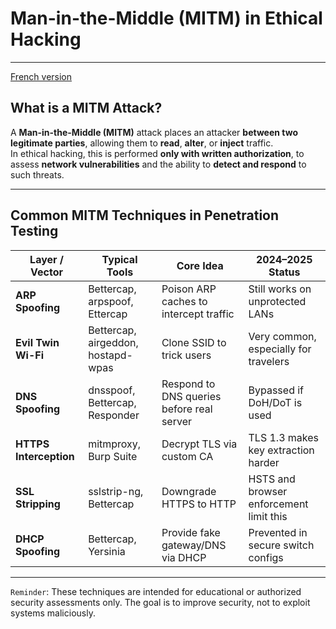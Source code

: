 # Man-in-the-Middle (MITM) in Ethical Hacking

---

<a href="readme-fr.md">French version</a>

## What is a MITM Attack?

A **Man-in-the-Middle (MITM)** attack places an attacker **between two legitimate parties**, allowing them to **read**, **alter**, or **inject** traffic.  
In ethical hacking, this is performed **only with written authorization**, to assess **network vulnerabilities** and the ability to **detect and respond** to such threats.

---

## Common MITM Techniques in Penetration Testing

| Layer / Vector             | Typical Tools                           | Core Idea                              | 2024–2025 Status                        |
|---------------------------|------------------------------------------|----------------------------------------|-----------------------------------------|
| **ARP Spoofing**          | Bettercap, arpspoof, Ettercap            | Poison ARP caches to intercept traffic | Still works on unprotected LANs         |
| **Evil Twin Wi-Fi**       | Bettercap, airgeddon, hostapd-wpas       | Clone SSID to trick users              | Very common, especially for travelers   |
| **DNS Spoofing**          | dnsspoof, Bettercap, Responder           | Respond to DNS queries before real server | Bypassed if DoH/DoT is used         |
| **HTTPS Interception**    | mitmproxy, Burp Suite                    | Decrypt TLS via custom CA              | TLS 1.3 makes key extraction harder     |
| **SSL Stripping**         | sslstrip-ng, Bettercap                  | Downgrade HTTPS to HTTP                | HSTS and browser enforcement limit this |
| **DHCP Spoofing**         | Bettercap, Yersinia                      | Provide fake gateway/DNS via DHCP      | Prevented in secure switch configs      |

---

`Reminder`: These techniques are intended for educational or authorized security assessments only. The goal is to improve security, not to exploit systems maliciously.